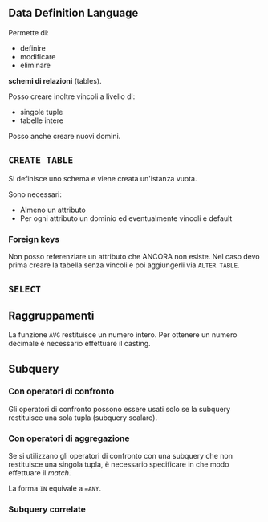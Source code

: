 ## Data Definition Language

Permette di:

- definire
- modificare
- eliminare

**schemi di relazioni** (tables).

Posso creare inoltre vincoli a livello di:

- singole tuple
- tabelle intere

Posso anche creare nuovi domini.

## `CREATE TABLE`

Si definisce uno schema e viene creata un'istanza vuota.

Sono necessari:

- Almeno un attributo
- Per ogni attributo un dominio ed eventualmente vincoli e default

### Foreign keys

Non posso referenziare un attributo che ANCORA non esiste. Nel caso devo prima creare la tabella senza vincoli e poi aggiungerli via `ALTER TABLE`.

## `SELECT`

## Raggruppamenti

La funzione `AVG` restituisce un numero intero. Per ottenere un numero decimale è necessario effettuare il casting.

## Subquery

### Con operatori di confronto

Gli operatori di confronto possono essere usati solo se la subquery restituisce una sola tupla (subquery scalare).

### Con operatori di aggregazione

Se si utilizzano gli operatori di confronto con una subquery che non restituisce una singola tupla, è necessario specificare in che modo effettuare il _match_.

La forma `IN` equivale a `=ANY`.

### Subquery correlate
